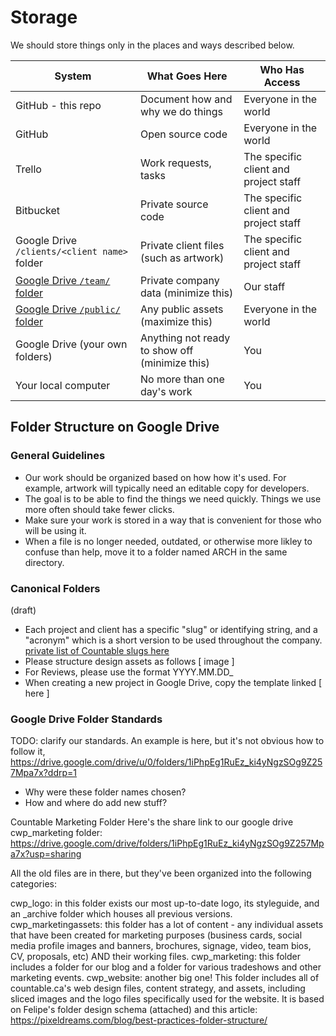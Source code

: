 
# Storage

We should store things only in the places and ways described below.

| System  | What Goes Here | Who Has Access |
| ------------- | ------------- | ------------- |
| GitHub - this repo  | Document how and why we do things | Everyone in the world |
| GitHub | Open source code | Everyone in the world |
| Trello | Work requests, tasks | The specific client and project staff |
| Bitbucket | Private source code | The specific client and project staff |
| Google Drive `/clients/<client name>` folder | Private client files (such as artwork) | The specific client and project staff |
| [Google Drive `/team/` folder](https://drive.google.com/drive/folders/12iWzlcOP_qdFlVcM_U1yLVKB6IDq4Uvd) | Private company data (minimize this) | Our staff |
| [Google Drive `/public/` folder](https://drive.google.com/drive/folders/1Do2l9oaPHlyJ-J6w-BoGAvUmJjK1mDk3) | Any public assets (maximize this) | Everyone in the world |
| Google Drive (your own folders) | Anything not ready to show off (minimize this) | You |
| Your local computer | No more than one day's work | You |

## Folder Structure on Google Drive

### General Guidelines
  * Our work should be organized based on how how it's used. For example, artwork will typically need an editable copy for developers.
  * The goal is to be able to find the things we need quickly. Things we use more often should take fewer clicks.
  * Make sure your work is stored in a way that is convenient for those who will be using it.
  * When a file is no longer needed, outdated, or otherwise more likley to confuse than help, move it to a folder named ARCH in the same directory.

### Canonical Folders
(draft)
  * Each project and client has a specific "slug" or identifying string, and a "acronym" which is a short version to be used throughout the company. [private list of Countable slugs here](https://docs.google.com/spreadsheets/d/11IvCJCtw0iD4vWEOY_tNMvpUnte2eb1Z3exMMtevIzk/edit#gid=279543225)
  * Please structure design assets as follows [ image ]
  * For Reviews, please use the format YYYY.MM.DD_
  * When creating a new project in Google Drive, copy the template linked [ here ]

### Google Drive Folder Standards

TODO: clarify our standards. An example is here, but it's not obvious how to follow it, https://drive.google.com/drive/u/0/folders/1iPhpEg1RuEz_ki4yNgzSOg9Z257Mpa7x?ddrp=1

  * Why were these folder names chosen?
  * How and where do add new stuff?

Countable Marketing Folder
Here's the share link to our google drive cwp_marketing folder: https://drive.google.com/drive/folders/1iPhpEg1RuEz_ki4yNgzSOg9Z257Mpa7x?usp=sharing

All the old files are in there, but they've been organized into the following categories:

cwp_logo: in this folder exists our most up-to-date logo, its styleguide, and an _archive folder which houses all previous versions.
cwp_marketingassets: this folder has a lot of content - any individual assets that have been created for marketing purposes (business cards, social media profile images and banners, brochures, signage, video, team bios, CV, proposals, etc) AND their working files.
cwp_marketing: this folder includes a folder for our blog and a folder for various tradeshows and other marketing events.
cwp_website: another big one! This folder includes all of countable.ca's web design files, content strategy, and assets, including sliced images and the logo files specifically used for the website.
It is based on Felipe's folder design schema (attached) and this article: https://pixeldreams.com/blog/best-practices-folder-structure/
